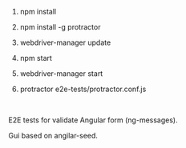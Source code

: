 1.  npm install

2.  npm install -g protractor

3.  webdriver-manager update

4.  npm start

5.  webdriver-manager start

6.  protractor e2e-tests/protractor.conf.js

 

E2E tests for validate Angular form (ng-messages).

Gui based on angilar-seed.
